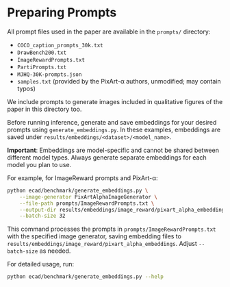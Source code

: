 # Preparing Prompts

All prompt files used in the paper are available in the `prompts/` directory:

* `COCO_caption_prompts_30k.txt`
* `DrawBench200.txt`
* `ImageRewardPrompts.txt`
* `PartiPrompts.txt`
* `MJHQ-30K-prompts.json`
* `samples.txt` (provided by the PixArt-α authors, unmodified; may contain typos)

We include prompts to generate images included in qualitative figures of the paper in this directory too.

Before running inference, generate and save embeddings for your desired prompts using `generate_embeddings.py`. In these examples, embeddings are saved under `results/embeddings/<dataset>/<model_name>`.

**Important**: Embeddings are model-specific and cannot be shared between different model types. Always generate separate embeddings for each model you plan to use.

For example, for ImageReward prompts and PixArt-α:

```bash
python ecad/benchmark/generate_embeddings.py \
    --image-generator PixArtAlphaImageGenerator \
    --file-path prompts/ImageRewardPrompts.txt \
    --output-dir results/embeddings/image_reward/pixart_alpha_embeddings \
    --batch-size 32
```

This command processes the prompts in `prompts/ImageRewardPrompts.txt` with the specified image generator, saving embedding files to `results/embeddings/image_reward/pixart_alpha_embeddings`. Adjust `--batch-size` as needed.

For detailed usage, run:

```bash
python ecad/benchmark/generate_embeddings.py --help
```